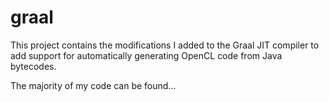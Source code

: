 graal
=====

This project contains the modifications I added to the Graal JIT compiler to add support for automatically generating OpenCL
code from Java bytecodes.

The majority of my code can be found...
